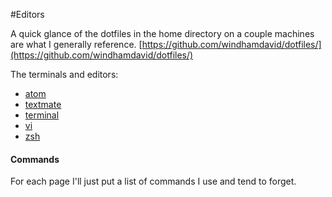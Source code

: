 #Editors

A quick glance of the dotfiles in the home directory on a couple machines are what I generally reference.   [https://github.com/windhamdavid/dotfiles/](https://github.com/windhamdavid/dotfiles/)

The terminals and editors:  
* [atom](atom.md)
* [textmate](textmate.md)
* [terminal](terminal.md)
* [vi](vi.md)
* [zsh](zsh.md)

#### Commands
For each page I'll just put a list of commands I use and tend to forget.  

```
```


